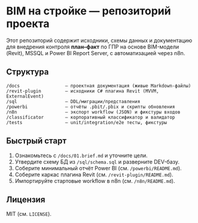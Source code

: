 # BIM на стройке — репозиторий проекта

Этот репозиторий содержит исходники, схемы данных и документацию для внедрения контроля **план–факт** по ГПР на основе BIM-модели (Revit), MSSQL и Power BI Report Server, с автоматизацией через n8n.

## Структура
```
/docs                 — проектная документация (живые Markdown-файлы)
/revit-plugin         — исходники C# плагина Revit (MVVM, ExternalEvent)
/sql                  — DDL/миграции/представления
/powerbi              — отчёты .pbit/.pbix и скрипты обновления
/n8n                  — экспорт workflow (JSON) и фикстуры входов
/classificator        — корпоративный классификатор и валидатор
/tests                — unit/integration/e2e тесты, фикстуры
```

## Быстрый старт
1. Ознакомьтесь с `/docs/01.brief.md` и уточните цели.
2. Утвердите схему БД из `/sql/schema.sql` и разверните DEV-базу.
3. Соберите минимальный отчёт Power BI (см. `/powerbi/README.md`).
4. Соберите каркас плагина Revit (см. `/revit-plugin/README.md`).
5. Импортируйте стартовые workflow в n8n (см. `/n8n/README.md`).

## Лицензия
MIT (см. `LICENSE`).
